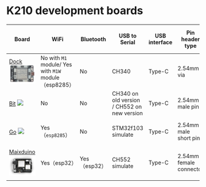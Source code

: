 K210 development boards
============



| Board | WiFi | Bluetooth | USB to Serial | USB interface | Pin header type| power supply | Camera interface | LCD interface | On board Mic | Accelerometer | Audio PA | Micro SD card slot | RAM size | Flash size |
| ----- |  ---- | --- | -------------- | ------- | --------- | --- | -------- | ------- | ------- | ------ | ------- | ------------ | ------- | --------- |
| [Dock](dock.md)  ![](../../../assets/Dan_Dock.png) | No with `M1` module/ Yes with `M1W` module（esp8285） | No |  CH340 | Type-C | 2.54mm via | USB/External 5V supply | FPC interface | FPC interface | Yes | No | PAM8403(2 channel)  | Yes | 6+2MB | 16MB|
| [Bit](bit.md)  ![](../../../assets/BiT.png) | No | No |  CH340 on old version / CH552 on new version | Type-C | 2.54mm male pin | USB / External 5V supply | FPC | FPC | No/ Yes on new version | No | No | Yes | 6+2MB | 16MB|
| [Go](go.md)  ![](../../../assets/Go.jpg) | Yes（`esp8285`） | No |  STM32f103 simulate  | Type-C | 2.54mm male short pin | USB / 5V / Lithium battery powered  | FPC | FPC | Yes | MSA300 | PAM8403(2 channel) | Yes | 6+2MB | 16MB|
| [Maixduino](maixduino.md)  ![](../../../assets/maixduino_0.png) | Yes（esp32） | Yes（esp32） |  CH552 simulate | Type-C | 2.54mm female connector  | USB / DC-050 2.1mm 6V~12V | FPC | FPC | Yes | No | NS4150 single channel + 1.25mm connector | Yes | 6+2MB | 16MB|

